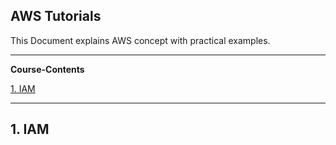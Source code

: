##                                      AWS Tutorials
This Document explains AWS concept with practical examples.


----------------------------------------------------------------------------------------------------------------------------------
**Course-Contents**

[1. IAM](#1-iam)

----------------------------------------------------------------------------------------------------------------------------------
## 1. IAM ##
